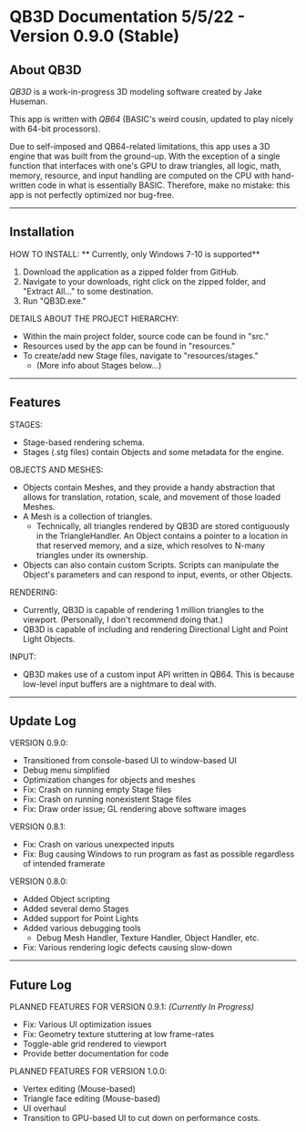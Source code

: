 # **QB3D Documentation** 5/5/22 - Version 0.9.0 (Stable)
 
## **About QB3D**
 
*QB3D* is a work-in-progress 3D modeling software created by Jake Huseman.
 
This app is written with *QB64* (BASIC's weird cousin, updated to play nicely with 64-bit processors).
 
Due to self-imposed and QB64-related limitations, this app uses a 3D engine that was built from the ground-up. With the exception of a single function that interfaces with one's GPU to draw triangles, all logic, math, memory, resource, and input handling are computed on the CPU with hand-written code in what is essentially BASIC. Therefore, make no mistake: this app is not perfectly optimized nor bug-free.
 
---
## **Installation**
 
HOW TO INSTALL:
** Currently, only Windows 7-10 is supported**
1. Download the application as a zipped folder from GitHub.
2. Navigate to your downloads, right click on the zipped folder, and "Extract All..." to some destination.
3. Run "QB3D.exe."
 
DETAILS ABOUT THE PROJECT HIERARCHY:
- Within the main project folder, source code can be found in "src."
- Resources used by the app can be found in "resources."
- To create/add new Stage files, navigate to "resources/stages."
    - (More info about Stages below...)
 
---
## **Features**
 
STAGES:
- Stage-based rendering schema.
- Stages (.stg files) contain Objects and some metadata for the engine.
 
OBJECTS AND MESHES:
- Objects contain Meshes, and they provide a handy abstraction that allows for translation, rotation, scale, and movement of those loaded Meshes.
- A Mesh is a collection of triangles.
    - Technically, all triangles rendered by QB3D are stored contiguously in the TriangleHandler. An Object contains a pointer to a location in that reserved memory, and a size, which resolves to N-many triangles under its ownership.
- Objects can also contain custom Scripts. Scripts can manipulate the Object's parameters and can respond to input, events, or other Objects.
 
RENDERING:
- Currently, QB3D is capable of rendering 1 million triangles to the viewport. (Personally, I don't recommend doing that.)
- QB3D is capable of including and rendering Directional Light and Point Light Objects.
 
INPUT:
- QB3D makes use of a custom input API written in QB64. This is because low-level input buffers are a nightmare to deal with.
 
---
## **Update Log**
 
VERSION 0.9.0:
- Transitioned from console-based UI to window-based UI
- Debug menu simplified
- Optimization changes for objects and meshes
- Fix: Crash on running empty Stage files
- Fix: Crash on running nonexistent Stage files
- Fix: Draw order issue; GL rendering above software images
 
VERSION 0.8.1:
- Fix: Crash on various unexpected inputs
- Fix: Bug causing Windows to run program as fast as possible regardless of intended framerate
 
VERSION 0.8.0:
- Added Object scripting
- Added several demo Stages
- Added support for Point Lights
- Added various debugging tools
    - Debug Mesh Handler, Texture Handler, Object Handler, etc.
- Fix: Various rendering logic defects causing slow-down
 
---
## **Future Log**
 
PLANNED FEATURES FOR VERSION 0.9.1: *(Currently In Progress)*
- Fix: Various UI optimization issues
- Fix: Geometry texture stuttering at low frame-rates
- Toggle-able grid rendered to viewport
- Provide better documentation for code
 
PLANNED FEATURES FOR VERSION 1.0.0:
- Vertex editing (Mouse-based)
- Triangle face editing (Mouse-based)
- UI overhaul
- Transition to GPU-based UI to cut down on performance costs.
